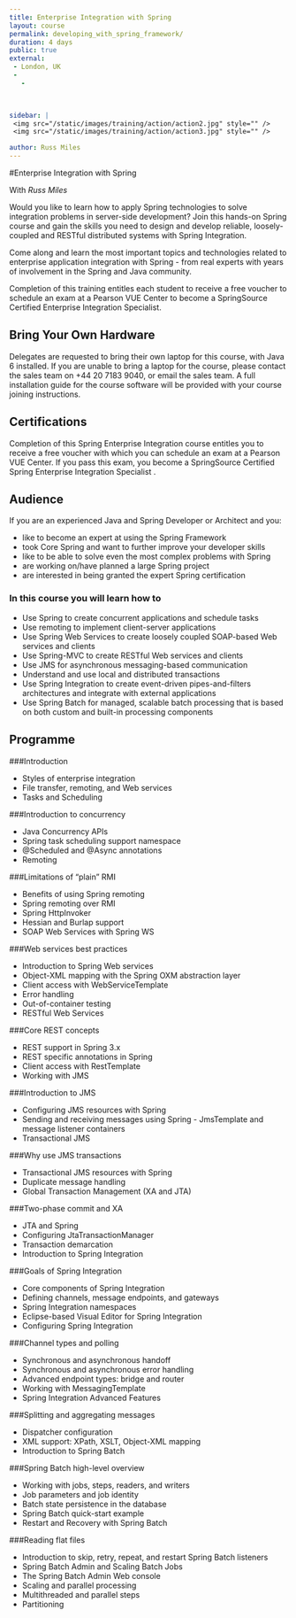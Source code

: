 ```yaml
---
title: Enterprise Integration with Spring
layout: course
permalink: developing_with_spring_framework/
duration: 4 days
public: true
external: 
 - London, UK
 - 
   -

 

sidebar: |
 <img src="/static/images/training/action/action2.jpg" style="" />
 <img src="/static/images/training/action/action3.jpg" style="" />

author: Russ Miles
---
```

#Enterprise Integration with Spring

With *Russ Miles*

Would you like to learn how to apply Spring technologies to solve integration problems in server-side development? Join this hands-on Spring course and gain the skills you need to design and develop reliable, loosely-coupled and RESTful distributed systems with Spring Integration.

Come along and learn the most important topics and technologies related to enterprise application integration with Spring - from real experts with years of involvement in the Spring and Java community.

Completion of this training entitles each student to receive a free voucher to schedule an exam at a Pearson VUE Center to become a SpringSource Certified Enterprise Integration Specialist.

## Bring Your Own Hardware

Delegates are requested to bring their own laptop for this course, with Java 6 installed. If you are unable to bring a laptop for the course, please contact the sales team on +44 20 7183 9040, or email the sales team. A full installation guide for the course software will be provided with your course joining instructions.

## Certifications

Completion of this Spring Enterprise Integration course entitles you to receive a free voucher with which you can schedule an exam at a Pearson VUE Center. If you pass this exam, you become a SpringSource Certified Spring Enterprise Integration Specialist .


## Audience

If you are an experienced Java and Spring Developer or Architect and you:
* like to become an expert at using the Spring Framework
* took Core Spring and want to further improve your developer skills
* like to be able to solve even the most complex problems with Spring
* are working on/have planned a large Spring project
* are interested in being granted the expert Spring certification

### In this course you will learn how to

* Use Spring to create concurrent applications and schedule tasks
* Use remoting to implement client-server applications
* Use Spring Web Services to create loosely coupled SOAP-based Web services and clients
* Use Spring-MVC to create RESTful Web services and clients
* Use JMS for asynchronous messaging-based communication
* Understand and use local and distributed transactions
* Use Spring Integration to create event-driven pipes-and-filters architectures and integrate with external applications
* Use Spring Batch for managed, scalable batch processing that is based on both custom and built-in processing components

## Programme

###Introduction
* Styles of enterprise integration
* File transfer, remoting, and Web services
* Tasks and Scheduling

###Introduction to concurrency
* Java Concurrency APIs
* Spring task scheduling support namespace
* @Scheduled and @Async annotations
* Remoting

###Limitations of “plain” RMI
* Benefits of using Spring remoting
* Spring remoting over RMI
* Spring HttpInvoker
* Hessian and Burlap support
* SOAP Web Services with Spring WS

###Web services best practices
* Introduction to Spring Web services
* Object-XML mapping with the Spring OXM abstraction layer
* Client access with WebServiceTemplate
* Error handling
* Out-of-container testing
* RESTful Web Services

###Core REST concepts
* REST support in Spring 3.x
* REST specific annotations in Spring
* Client access with RestTemplate
* Working with JMS

###Introduction to JMS
* Configuring JMS resources with Spring
* Sending and receiving messages using Spring - JmsTemplate and message listener containers
* Transactional JMS

###Why use JMS transactions
* Transactional JMS resources with Spring
* Duplicate message handling
* Global Transaction Management (XA and JTA)

###Two-phase commit and XA
* JTA and Spring
* Configuring JtaTransactionManager
* Transaction demarcation
* Introduction to Spring Integration

###Goals of Spring Integration
* Core components of Spring Integration
* Defining channels, message endpoints, and gateways
* Spring Integration namespaces
* Eclipse-based Visual Editor for Spring Integration
* Configuring Spring Integration

###Channel types and polling
* Synchronous and asynchronous handoff
* Synchronous and asynchronous error handling
* Advanced endpoint types: bridge and router
* Working with MessagingTemplate
* Spring Integration Advanced Features

###Splitting and aggregating messages
* Dispatcher configuration
* XML support: XPath, XSLT, Object-XML mapping
* Introduction to Spring Batch

###Spring Batch high-level overview
* Working with jobs, steps, readers, and writers
* Job parameters and job identity
* Batch state persistence in the database
* Spring Batch quick-start example
* Restart and Recovery with Spring Batch

###Reading flat files
* Introduction to skip, retry, repeat, and restart Spring Batch listeners
* Spring Batch Admin and Scaling Batch Jobs
* The Spring Batch Admin Web console
* Scaling and parallel processing
* Multithreaded and parallel steps
* Partitioning